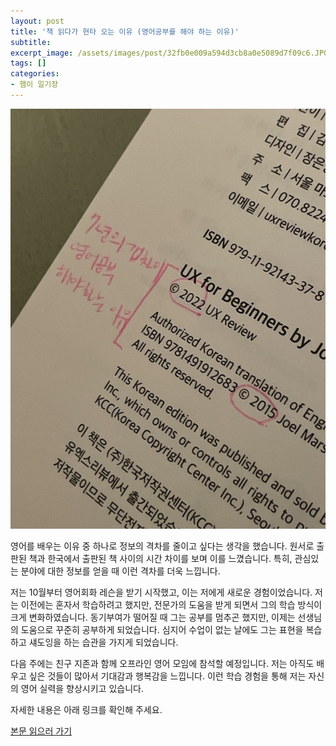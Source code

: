 ```yaml
---
layout: post
title: '책 읽다가 현타 오는 이유 (영어공부를 해야 하는 이유)'
subtitle: 
excerpt_image: /assets/images/post/32fb0e009a594d3cb8a0e5089d7f09c6.JPG
tags: []
categories: 
- 햄이 일기장
---
```


![메인 이미지](/assets/images/post/32fb0e009a594d3cb8a0e5089d7f09c6.JPG)

영어를 배우는 이유 중 하나로 정보의 격차를 줄이고 싶다는 생각을 했습니다. 원서로 출판된 책과 한국에서 출판된 책 사이의 시간 차이를 보며 이를 느꼈습니다. 특히, 관심있는 분야에 대한 정보를 얻을 때 이런 격차를 더욱 느낍니다.

저는 10월부터 영어회화 레슨을 받기 시작했고, 이는 저에게 새로운 경험이었습니다. 저는 이전에는 혼자서 학습하려고 했지만, 전문가의 도움을 받게 되면서 그의 학습 방식이 크게 변화하였습니다. 동기부여가 떨어질 때 그는 공부를 멈추곤 했지만, 이제는 선생님의 도움으로 꾸준히 공부하게 되었습니다. 심지어 수업이 없는 날에도 그는 표현을 복습하고 섀도잉을 하는 습관을 가지게 되었습니다.

다음 주에는 친구 지존과 함께 오프라인 영어 모임에 참석할 예정입니다. 저는 아직도 배우고 싶은 것들이 많아서 기대감과 행복감을 느낍니다. 이런 학습 경험을 통해 저는 자신의 영어 실력을 향상시키고 있습니다.

자세한 내용은 아래 링크를 확인해 주세요.

[본문 읽으러 가기](https://m.blog.naver.com/ham_eaten_jellybear/223294909176)
